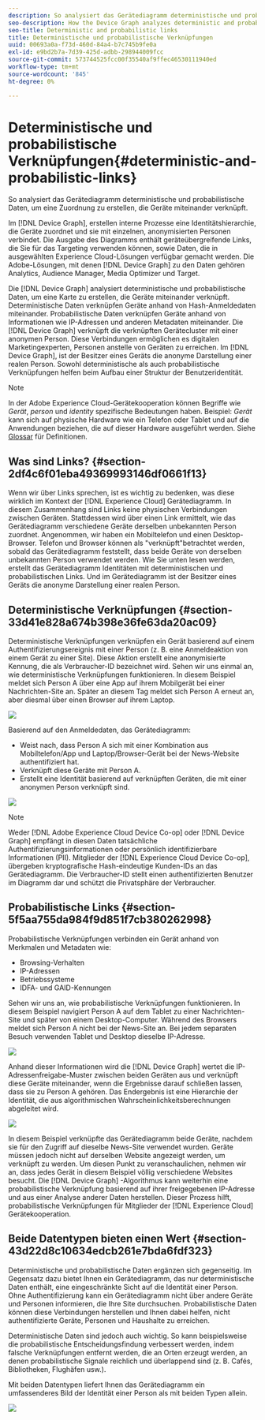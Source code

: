 ```yaml
---
description: So analysiert das Gerätediagramm deterministische und probabilistische Daten, um eine Zuordnung zu erstellen, die Geräte miteinander verknüpft.
seo-description: How the Device Graph analyzes deterministic and probabilistic data to build a map that links devices together.
seo-title: Deterministic and probabilistic links
title: Deterministische und probabilistische Verknüpfungen
uuid: 00693a0a-f73d-460d-84a4-b7c745b9fe0a
exl-id: e9bd2b7a-7d39-425d-adbb-298944009fcc
source-git-commit: 573744525fcc00f35540af9ffec46530111940ed
workflow-type: tm+mt
source-wordcount: '845'
ht-degree: 0%

---
```


# Deterministische und probabilistische Verknüpfungen{#deterministic-and-probabilistic-links}

So analysiert das Gerätediagramm deterministische und probabilistische Daten, um eine Zuordnung zu erstellen, die Geräte miteinander verknüpft.

Im [!DNL Device Graph], erstellen interne Prozesse eine Identitätshierarchie, die Geräte zuordnet und sie mit einzelnen, anonymisierten Personen verbindet. Die Ausgabe des Diagramms enthält geräteübergreifende Links, die Sie für das Targeting verwenden können, sowie Daten, die in ausgewählten Experience Cloud-Lösungen verfügbar gemacht werden. Die Adobe-Lösungen, mit denen [!DNL Device Graph] zu den Daten gehören Analytics, Audience Manager, Media Optimizer und Target.

Die [!DNL Device Graph] analysiert deterministische und probabilistische Daten, um eine Karte zu erstellen, die Geräte miteinander verknüpft. Deterministische Daten verknüpfen Geräte anhand von Hash-Anmeldedaten miteinander. Probabilistische Daten verknüpfen Geräte anhand von Informationen wie IP-Adressen und anderen Metadaten miteinander. Die [!DNL Device Graph] verknüpft die verknüpften Gerätecluster mit einer anonymen Person. Diese Verbindungen ermöglichen es digitalen Marketingexperten, Personen anstelle von Geräten zu erreichen. Im [!DNL Device Graph], ist der Besitzer eines Geräts die anonyme Darstellung einer realen Person. Sowohl deterministische als auch probabilistische Verknüpfungen helfen beim Aufbau einer Struktur der Benutzeridentität.

>[!NOTE]
>
>In der Adobe Experience Cloud-Gerätekooperation können Begriffe wie *Gerät*, *person* und *identity* spezifische Bedeutungen haben. Beispiel: *Gerät* kann sich auf physische Hardware wie ein Telefon oder Tablet und auf die Anwendungen beziehen, die auf dieser Hardware ausgeführt werden. Siehe [Glossar](../glossary.md#glossgroup-0f47d7fbd76c4759801f565f341a386c) für Definitionen.

## Was sind Links? {#section-2df4c6f01eba49369993146df0661f13}

Wenn wir über Links sprechen, ist es wichtig zu bedenken, was diese wirklich im Kontext der [!DNL Experience Cloud] Gerätediagramm. In diesem Zusammenhang sind Links keine physischen Verbindungen zwischen Geräten. Stattdessen wird über einen Link ermittelt, wie das Gerätediagramm verschiedene Geräte derselben unbekannten Person zuordnet. Angenommen, wir haben ein Mobiltelefon und einen Desktop-Browser. Telefon und Browser können als &quot;verknüpft&quot;betrachtet werden, sobald das Gerätediagramm feststellt, dass beide Geräte von derselben unbekannten Person verwendet werden. Wie Sie unten lesen werden, erstellt das Gerätediagramm Identitäten mit deterministischen und probabilistischen Links. Und im Gerätediagramm ist der Besitzer eines Geräts die anonyme Darstellung einer realen Person.

## Deterministische Verknüpfungen {#section-33d41e828a674b398e36fe63da20ac09}

Deterministische Verknüpfungen verknüpfen ein Gerät basierend auf einem Authentifizierungsereignis mit einer Person (z. B. eine Anmeldeaktion von einem Gerät zu einer Site). Diese Aktion erstellt eine anonymisierte Kennung, die als Verbraucher-ID bezeichnet wird. Sehen wir uns einmal an, wie deterministische Verknüpfungen funktionieren. In diesem Beispiel meldet sich Person A über eine App auf ihrem Mobilgerät bei einer Nachrichten-Site an. Später an diesem Tag meldet sich Person A erneut an, aber diesmal über einen Browser auf ihrem Laptop.

![](assets/link1.png)

Basierend auf den Anmeldedaten, das Gerätediagramm:

* Weist nach, dass Person A sich mit einer Kombination aus Mobiltelefon/App und Laptop/Browser-Gerät bei der News-Website authentifiziert hat.
* Verknüpft diese Geräte mit Person A.
* Erstellt eine Identität basierend auf verknüpften Geräten, die mit einer anonymen Person verknüpft sind.

![](assets/link2.png)

>[!NOTE]
>
>Weder [!DNL Adobe Experience Cloud Device Co-op] oder [!DNL Device Graph] empfängt in diesen Daten tatsächliche Authentifizierungsinformationen oder persönlich identifizierbare Informationen (PII). Mitglieder der [!DNL Experience Cloud Device Co-op], übergeben kryptografische Hash-eindeutige Kunden-IDs an das Gerätediagramm. Die Verbraucher-ID stellt einen authentifizierten Benutzer im Diagramm dar und schützt die Privatsphäre der Verbraucher.

## Probabilistische Links {#section-5f5aa755da984f9d851f7cb380262998}

Probabilistische Verknüpfungen verbinden ein Gerät anhand von Merkmalen und Metadaten wie:

* Browsing-Verhalten
* IP-Adressen
* Betriebssysteme
* IDFA- und GAID-Kennungen

Sehen wir uns an, wie probabilistische Verknüpfungen funktionieren. In diesem Beispiel navigiert Person A auf dem Tablet zu einer Nachrichten-Site und später von einem Desktop-Computer. Während des Browsers meldet sich Person A nicht bei der News-Site an. Bei jedem separaten Besuch verwenden Tablet und Desktop dieselbe IP-Adresse.

![](assets/link3.png)

Anhand dieser Informationen wird die [!DNL Device Graph] wertet die IP-Adressenfreigabe-Muster zwischen beiden Geräten aus und verknüpft diese Geräte miteinander, wenn die Ergebnisse darauf schließen lassen, dass sie zu Person A gehören. Das Endergebnis ist eine Hierarchie der Identität, die aus algorithmischen Wahrscheinlichkeitsberechnungen abgeleitet wird.

![](assets/link4.png)

In diesem Beispiel verknüpfte das Gerätediagramm beide Geräte, nachdem sie für den Zugriff auf dieselbe News-Site verwendet wurden. Geräte müssen jedoch nicht auf derselben Website angezeigt werden, um verknüpft zu werden. Um diesen Punkt zu veranschaulichen, nehmen wir an, dass jedes Gerät in diesem Beispiel völlig verschiedene Websites besucht. Die [!DNL Device Graph] -Algorithmus kann weiterhin eine probabilistische Verknüpfung basierend auf ihrer freigegebenen IP-Adresse und aus einer Analyse anderer Daten herstellen. Dieser Prozess hilft, probabilistische Verknüpfungen für Mitglieder der [!DNL Experience Cloud] Gerätekooperation.

## Beide Datentypen bieten einen Wert {#section-43d22d8c10634edcb261e7bda6fdf323}

Deterministische und probabilistische Daten ergänzen sich gegenseitig. Im Gegensatz dazu bietet Ihnen ein Gerätediagramm, das nur deterministische Daten enthält, eine eingeschränkte Sicht auf die Identität einer Person. Ohne Authentifizierung kann ein Gerätediagramm nicht über andere Geräte und Personen informieren, die Ihre Site durchsuchen. Probabilistische Daten können diese Verbindungen herstellen und Ihnen dabei helfen, nicht authentifizierte Geräte, Personen und Haushalte zu erreichen.

Deterministische Daten sind jedoch auch wichtig. So kann beispielsweise die probabilistische Entscheidungsfindung verbessert werden, indem falsche Verknüpfungen entfernt werden, die an Orten erzeugt werden, an denen probabilistische Signale reichlich und überlappend sind (z. B. Cafés, Bibliotheken, Flughäfen usw.).

Mit beiden Datentypen liefert Ihnen das Gerätediagramm ein umfassenderes Bild der Identität einer Person als mit beiden Typen allein.

![](assets/link5.png)
